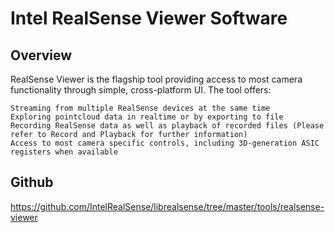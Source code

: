 # Intel RealSense Viewer Software

## Overview

RealSense Viewer is the flagship tool providing access to most camera functionality through simple, cross-platform UI. The tool offers:

    Streaming from multiple RealSense devices at the same time
    Exploring pointcloud data in realtime or by exporting to file
    Recording RealSense data as well as playback of recorded files (Please refer to Record and Playback for further information)
    Access to most camera specific controls, including 3D-generation ASIC registers when available

## Github

https://github.com/IntelRealSense/librealsense/tree/master/tools/realsense-viewer